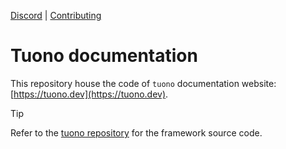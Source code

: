 [Discord](https://discord.com/invite/khQzPa654B) | [Contributing](https://tuono.dev/documentation/contributing)

# Tuono documentation

This repository house the code of `tuono` documentation website: [https://tuono.dev](https://tuono.dev).

> [!TIP]
> Refer to the [tuono repository](https://github.com/tuono-labs/tuono) for the framework source code.
